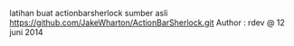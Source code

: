 latihan buat actionbarsherlock sumber asli https://github.com/JakeWharton/ActionBarSherlock.git 
Author : rdev @ 12 juni 2014
